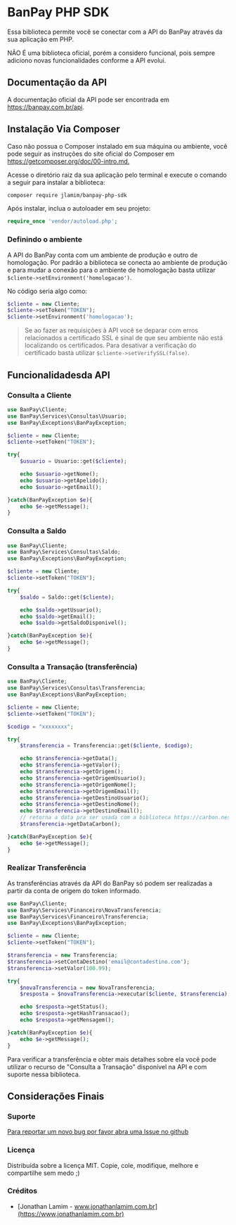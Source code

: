 # BanPay PHP SDK

Essa biblioteca permite você se conectar com a API do BanPay através da sua aplicação em PHP.

NÃO É uma biblioteca oficial, porém a considero funcional, pois sempre adiciono novas funcionalidades conforme a API evolui.

## Documentação da API

A documentação oficial da API pode ser encontrada em <https://banpay.com.br/api>.

## Instalação Via Composer

Caso não possua o Composer instalado em sua máquina ou ambiente, você pode seguir as instruções do site oficial do Composer em <https://getcomposer.org/doc/00-intro.md.>

Acesse o diretório raiz da sua aplicação pelo terminal e execute o comando a seguir para instalar a biblioteca:

```sh
composer require jlamim/banpay-php-sdk
```

Após instalar, inclua o autoloader em seu projeto:

```php
require_once 'vendor/autoload.php';
```

### Definindo o ambiente

A API do BanPay conta com um ambiente de produção e outro de homologação. Por padrão a biblioteca se conecta ao ambiente de produção e para mudar a conexão para o ambiente de homologação basta utilizar `$cliente->setEnvironment('homologacao')`.

No código seria algo como:

```php
$cliente = new Cliente;
$cliente->setToken("TOKEN");
$cliente->setEnvironment('homologacao');
```

>Se ao fazer as requisições à API você se deparar com erros relacionados a certificado SSL é sinal de que seu ambiente não está localizando os certificados. Para desativar a verificação do certificado basta utilizar `$cliente->setVerifySSL(false)`.

## Funcionalidadesda API

### Consulta a Cliente ###

```php
use BanPay\Cliente;
use BanPay\Services\Consultas\Usuario;
use BanPay\Exceptions\BanPayException;

$cliente = new Cliente;
$cliente->setToken("TOKEN");

try{
    $usuario = Usuario::get($cliente);

    echo $usuario->getNome();
    echo $usuario->getApelido();
    echo $usuario->getEmail();

}catch(BanPayException $e){
    echo $e->getMessage();
}
```

### Consulta a Saldo ###

```php
use BanPay\Cliente;
use BanPay\Services\Consultas\Saldo;
use BanPay\Exceptions\BanPayException;

$cliente = new Cliente;
$cliente->setToken("TOKEN");

try{
    $saldo = Saldo::get($cliente);

    echo $saldo->getUsuario();
    echo $saldo->getEmail();
    echo $saldo->getSaldoDisponivel();

}catch(BanPayException $e){
    echo $e->getMessage();
}
```

### Consulta a Transação (transferência) ###

```php
use BanPay\Cliente;
use BanPay\Services\Consultas\Transferencia;
use BanPay\Exceptions\BanPayException;

$cliente = new Cliente;
$cliente->setToken("TOKEN");

$codigo = "xxxxxxxx";

try{
    $transferencia = Transferencia::get($cliente, $codigo);

    echo $transferencia->getData();
    echo $transferencia->getValor();
    echo $transferencia->getOrigem();
    echo $transferencia->getOrigemUsuario();
    echo $transferencia->getOrigemNome();
    echo $transferencia->getOrigemEmail();
    echo $transferencia->getDestinoUsuario();
    echo $transferencia->getDestinoNome();
    echo $transferencia->getDestinoEmail();
    // retorna a data pra ser usada com a biblioteca https://carbon.nesbot.com/
    $transferencia->getDataCarbon();

}catch(BanPayException $e){
    echo $e->getMessage();
}
```

### Realizar Transferência ###

As transferências através da API do BanPay só podem ser realizadas a partir da conta de origem do token informado.

```php
use BanPay\Cliente;
use BanPay\Services\Financeiro\NovaTransferencia;
use BanPay\Services\Financeiro\Transferencia;
use BanPay\Exceptions\BanPayException;

$cliente = new Cliente;
$cliente->setToken("TOKEN");

$transferencia = new Transferencia;
$transferencia->setContaDestino('email@contadestino.com');
$transferencia->setValor(100.99);

try{
    $novaTransferencia = new NovaTransferencia;
    $resposta = $novaTransferencia->executar($cliente, $transferencia);

    echo $resposta->getStatus();
    echo $resposta->getHashTransacao();
    echo $resposta->getMensagem();

}catch(BanPayException $e){
    echo $e->getMessage();
}
```

Para verificar a transferência e obter mais detalhes sobre ela você pode utilizar o recurso de "Consulta a Transação" disponível na API e com suporte nessa biblioteca.

## Considerações Finais

### Suporte

[Para reportar um novo bug por favor abra uma Issue no github](https://github.com/jlamim/banpay-php-sdk/issues)

### Licença

Distribuída sobre a licença MIT. Copie, cole, modifique, melhore e compartilhe sem medo ;)

### Créditos

* [Jonathan Lamim - www.jonathanlamim.com.br](https://www.jonathanlamim.com.br)
